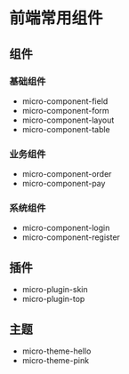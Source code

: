 <!--
 * @Author: luyb luyb@xunzhaotech.com
 * @Date: 2022-11-27 17:06:29
 * @LastEditors: luyb luyb@xunzhaotech.com
 * @LastEditTime: 2022-12-03 17:05:30
 * @FilePath: \micro-design-docs\docs\pages\components\index.md
 * @Description: 这是默认设置,请设置`customMade`, 打开koroFileHeader查看配置 进行设置: https://github.com/OBKoro1/koro1FileHeader/wiki/%E9%85%8D%E7%BD%AE
-->
# 前端常用组件
## 组件
### 基础组件
- micro-component-field
- micro-component-form
- micro-component-layout
- micro-component-table
### 业务组件
- micro-component-order
- micro-component-pay
### 系统组件
- micro-component-login
- micro-component-register
## 插件
- micro-plugin-skin
- micro-plugin-top
## 主题
- micro-theme-hello
- micro-theme-pink